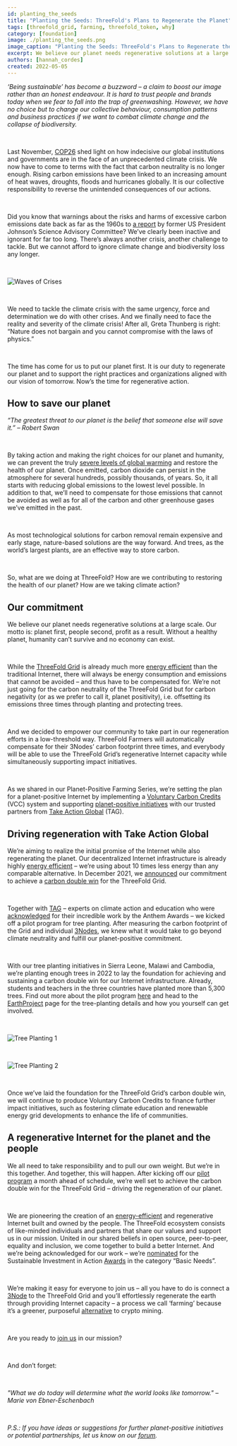 ```yaml
---
id: planting_the_seeds
title: "Planting the Seeds: ThreeFold's Plans to Regenerate the Planet"
tags: [threefold_grid, farming, threefold_token, why]
category: [foundation]
image: ./planting_the_seeds.png
image_caption: "Planting the Seeds: ThreeFold's Plans to Regenerate the Planet."
excerpt: We believe our planet needs regenerative solutions at a large scale. ThreeFold and Take Action Global (Take Action Global (TAG)) are on a mission to regenerate the planet together.
authors: [hannah_cordes]
created: 2022-05-05
---
```


*‘Being sustainable’ has become a buzzword – a claim to boost our image rather than an honest endeavour. It is hard to trust people and brands today when we fear to fall into the trap of greenwashing. However, we have no choice but to change our collective behaviour, consumption patterns and business practices if we want to combat climate change and the collapse of biodiversity.*

<br/>

Last November, [COP26](https://www.nature.com/articles/d41586-021-03431-4) shed light on how indecisive our global institutions and governments are in the face of an unprecedented climate crisis. We now have to come to terms with the fact that carbon neutrality is no longer enough. Rising carbon emissions have been linked to an increasing amount of heat waves, droughts, floods and hurricanes globally. It is our collective responsibility to reverse the unintended consequences of our actions. 

<br/>

Did you know that warnings about the risks and harms of excessive carbon emissions date back as far as the 1960s to [a report](https://www.climatefiles.com/climate-change-evidence/presidents-report-atmospher-carbon-dioxide/) by former US President Johnson’s Science Advisory Committee? We’ve clearly been inactive and ignorant for far too long. There’s always another crisis, another challenge to tackle. But we cannot afford to ignore climate change and biodiversity loss any longer.

<br/>

![Waves of Crises](./waves_of_crises.png)

<br/>

We need to tackle the climate crisis with the same urgency, force and determination we do with other crises. And we finally need to face the reality and severity of the climate crisis! After all, Greta Thunberg is right: “Nature does not bargain and you cannot compromise with the laws of physics.”

<br/>

The time has come for us to put our planet first. It is our duty to regenerate our planet and to support the right practices and organizations aligned with our vision of tomorrow. Now’s the time for regenerative action.

## How to save our planet

*“The greatest threat to our planet is the belief that someone else will save it.” – Robert Swan*

<br/>

By taking action and making the right choices for our planet and humanity, we can prevent the truly [severe levels of global warming](https://www.technologyreview.com/2021/12/23/1042973/climate-change-action-progress-clean-energy/) and restore the health of our planet. Once emitted, carbon dioxide can persist in the atmosphere for several hundreds, possibly thousands, of years. So, it all starts with reducing global emissions to the lowest level possible. In addition to that, we’ll need to compensate for those emissions that cannot be avoided as well as for all of the carbon and other greenhouse gases we’ve emitted in the past.

<br/>

As most technological solutions for carbon removal remain expensive and early stage, nature-based solutions are the way forward. And trees, as the world’s largest plants, are an effective way to store carbon.

<br/>

So, what are we doing at ThreeFold? How are we contributing to restoring the health of our planet? How are we taking climate action?

## Our commitment

We believe our planet needs regenerative solutions at a large scale. Our motto is: planet first, people second, profit as a result. Without a healthy planet, humanity can’t survive and no economy can exist.

<br/>

While the [ThreeFold Grid](https://library.threefold.me/info/threefold#/tfgrid/threefold__tfgrid_home) is already much more [energy efficient](https://threefold.io/blog/post/for_our_planet/) than the traditional Internet, there will always be energy consumption and emissions that cannot be avoided – and thus have to be compensated for. We’re not just going for the carbon neutrality of the ThreeFold Grid but for carbon negativity (or as we prefer to call it, planet positivity), i.e. offsetting its emissions three times through planting and protecting trees.

<br/>

And we decided to empower our community to take part in our regeneration efforts in a low-threshold way. ThreeFold Farmers will automatically compensate for their 3Nodes’ carbon footprint three times, and everybody will be able to use the ThreeFold Grid’s regenerative Internet capacity while simultaneously supporting impact initiatives.

<br/>

As we shared in our Planet-Positive Farming Series, we’re setting the plan for a planet-positive Internet by implementing a [Voluntary Carbon Credits](https://forum.threefold.io/t/threefold-on-track-to-be-planet-positive/2097?u=hannahcordes) (VCC) system and supporting [planet-positive initiatives](https://forum.threefold.io/t/supporting-initiatives-to-regenerate-the-planet/2110?u=hannahcordes) with our trusted partners from [Take Action Global](https://forum.threefold.io/t/driving-regeneration-with-tag/2120?u=hannahcordes) (TAG). 

## Driving regeneration with Take Action Global

We’re aiming to realize the initial promise of the Internet while also regenerating the planet. Our decentralized Internet infrastructure is already highly [energy efficient](https://threefold.io/blog/post/internet_energy_consumption/) – we’re using about 10 times less energy than any comparable alternative. In December 2021, we [announced](https://www.prnewswire.com/news-releases/threefold-and-take-action-global-partner-to-bring-internet-access-to-1-billion-people-across-the-globe-301446693.html) our commitment to achieve a [carbon double win](https://forum.threefold.io/c/ecosystem-developments/sustainability/90) for the ThreeFold Grid.

<br/>

Together with [TAG](https://threefold.io/partners/take_action_global/) – experts on climate action and education who were [acknowledged](https://twitter.com/threefold_io/status/1493980240275812352?s=20&t=uW8aclYr82-xqQkEsCeGWw) for their incredible work by the Anthem Awards – we kicked off a pilot program for tree planting. After measuring the carbon footprint of the Grid and individual [3Nodes](https://threefold.io/farm), we knew what it would take to go beyond climate neutrality and fulfill our planet-positive commitment.

<br/>

With our tree planting initiatives in Sierra Leone, Malawi and Cambodia, we’re planting enough trees in 2022 to lay the foundation for achieving and sustaining a carbon double win for our Internet infrastructure. Already, students and teachers in the three countries have planted more than 5,300 trees. Find out more about the pilot program [here](https://forum.threefold.io/t/driving-regeneration-with-tag/2120?u=hannahcordes) and head to the [EarthProject](https://earthproject.org/treeplanting) page for the tree-planting details and how you yourself can get involved.

<br/>

![Tree Planting 1](./tree_planting_1.png)

<br/>

![Tree Planting 2](./tree_planting_2.png)

<br/>

Once we’ve laid the foundation for the ThreeFold Grid’s carbon double win, we will continue to produce Voluntary Carbon Credits to finance further impact initiatives, such as fostering climate education and renewable energy grid developments to enhance the life of communities.

## A regenerative Internet for the planet and the people

We all need to take responsibility and to pull our own weight. But we’re in this together. And together, this will happen. After kicking off our [pilot program](https://forum.threefold.io/t/driving-regeneration-with-tag/2120?u=hannahcordes) a month ahead of schedule, we’re well set to achieve the carbon double win for the ThreeFold Grid – driving the regeneration of our planet.

<br/>

We are pioneering the creation of an [energy-efficient](https://threefold.io/blog/post/internet_energy_consumption/) and regenerative Internet built and owned by the people. The ThreeFold ecosystem consists of like-minded individuals and partners that share our values and support us in our mission. United in our shared beliefs in open source, peer-to-peer, equality and inclusion, we come together to build a better Internet. And we’re being acknowledged for our work – we’re [nominated](https://evenements.optionfinance.fr/les-debats-finance-impact-rse/content/candidats-sia) for the Sustainable Investment in Action [Awards](https://sustainableinvestmentinaction.com/awards-conferences-2022/) in the category “Basic Needs”.

<br/>

We’re making it easy for everyone to join us – all you have to do is connect a [3Node](https://threefold.io/farm) to the ThreeFold Grid and you’ll effortlessly regenerate the earth through providing Internet capacity – a process we call ‘farming’ because it’s a greener, purposeful [alternative](https://threefold.io/blog/post/farming_a_greener_alternative_to_crypto_mining/) to crypto mining.

<br/>

Are you ready to [join us](https://t.me/threefold) in our mission?

<br/>

And don’t forget:

<br/>

*"What we do today will determine what the world looks like tomorrow." – Marie von Ebner-Eschenbach*

<br/>

*P.S.: If you have ideas or suggestions for further planet-positive initiatives or potential partnerships, let us know on our [forum](https://forum.threefold.io/c/ecosystem-developments/sustainability/90).*
